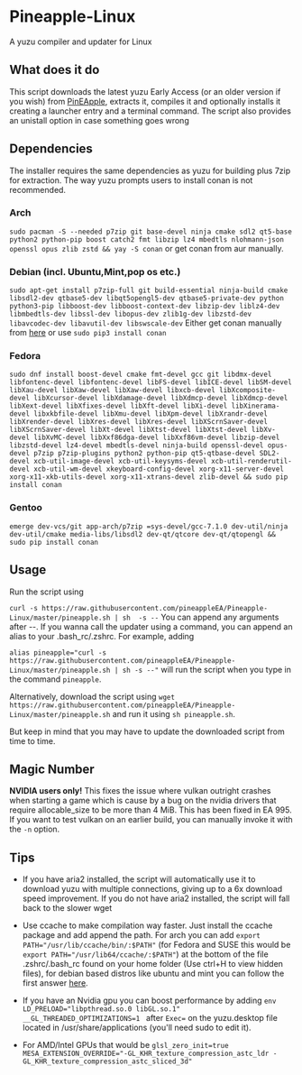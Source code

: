 # Pineapple-Linux
A yuzu compiler and updater for Linux

## What does it do
This script downloads the latest yuzu Early Access (or an older version if you wish) from [PinEApple](https://pineappleea.github.io/), extracts it, compiles it and optionally installs it creating a launcher entry and a terminal command. The script also provides an unistall option in case something goes wrong

## Dependencies
The installer requires the same dependencies as yuzu for building plus 7zip for extraction. The way yuzu prompts users to install conan is not recommended.

### Arch
```sudo pacman -S --needed p7zip git base-devel ninja cmake sdl2 qt5-base python2 python-pip boost catch2 fmt libzip lz4 mbedtls nlohmann-json openssl opus zlib zstd && yay -S conan```
or get conan from aur manually.
### Debian (incl. Ubuntu,Mint,pop os etc.)
```sudo apt-get install p7zip-full git build-essential ninja-build cmake libsdl2-dev qtbase5-dev libqt5opengl5-dev qtbase5-private-dev python python3-pip libboost-dev libboost-context-dev libzip-dev liblz4-dev libmbedtls-dev libssl-dev libopus-dev zlib1g-dev libzstd-dev libavcodec-dev libavutil-dev libswscale-dev```
Either get conan manually from [here](https://conan.io/downloads.html) or use ```sudo pip3 install conan```
### Fedora
```sudo dnf install boost-devel cmake fmt-devel gcc git libdmx-devel libfontenc-devel libfontenc-devel libFS-devel libICE-devel libSM-devel libXau-devel libXaw-devel libXaw-devel libxcb-devel libXcomposite-devel libXcursor-devel libXdamage-devel libXdmcp-devel libXdmcp-devel libXext-devel libXfixes-devel libXft-devel libXi-devel libXinerama-devel libxkbfile-devel libXmu-devel libXpm-devel libXrandr-devel libXrender-devel libXres-devel libXres-devel libXScrnSaver-devel libXScrnSaver-devel libXt-devel libXtst-devel libXtst-devel libXv-devel libXvMC-devel libXxf86dga-devel libXxf86vm-devel libzip-devel libzstd-devel lz4-devel mbedtls-devel ninja-build openssl-devel opus-devel p7zip p7zip-plugins python2 python-pip qt5-qtbase-devel SDL2-devel xcb-util-image-devel xcb-util-keysyms-devel xcb-util-renderutil-devel xcb-util-wm-devel xkeyboard-config-devel xorg-x11-server-devel xorg-x11-xkb-utils-devel xorg-x11-xtrans-devel zlib-devel && sudo pip install conan```
### Gentoo
```emerge dev-vcs/git app-arch/p7zip =sys-devel/gcc-7.1.0 dev-util/ninja dev-util/cmake media-libs/libsdl2 dev-qt/qtcore dev-qt/qtopengl && sudo pip install conan``` 
      
## Usage
Run the script using 

``curl -s https://raw.githubusercontent.com/pineappleEA/Pineapple-Linux/master/pineapple.sh | sh  -s --``
You can append any arguments after --.
If you wanna call the updater using a command, you can append an alias to your .bash_rc/.zshrc. For example, adding

```alias pineapple="curl -s https://raw.githubusercontent.com/pineappleEA/Pineapple-Linux/master/pineapple.sh | sh -s --"``` 
will run the script when you type in the command ```pineapple```.

Alternatively, download the script using ```wget https://raw.githubusercontent.com/pineappleEA/Pineapple-Linux/master/pineapple.sh``` and run it using ```sh pineapple.sh```.

But keep in mind that you may have to update the downloaded script from time to time.

## Magic Number
**NVIDIA users only!**
This fixes the issue where vulkan outright crashes when starting a game which is cause by a bug on the nvidia drivers that require allocable_size to be more than 4 MiB.
This has been fixed in EA 995. If you want to test vulkan on an earlier build, you can manually invoke it with the ```-n``` option.

## Tips
- If you have aria2 installed, the script will automatically use it to download yuzu with multiple connections, giving up to a 6x download speed improvement. 
If you do not have aria2 installed, the script will fall back to the slower wget

- Use ccache to make compilation way faster. Just install the ccache package and add append the path. For arch you can add ```export PATH="/usr/lib/ccache/bin/:$PATH"``` (for Fedora and SUSE this would be ```export PATH="/usr/lib64/ccache/:$PATH"```) at the bottom of the file .zshrc/.bash_rc found on your home folder (Use ctrl+H to view hidden files), for debian based distros like ubuntu and mint you can follow the first answer [here](https://askubuntu.com/questions/470545/how-do-i-set-up-ccache).

- If you have an Nvidia gpu you can boost performance by adding ```env LD_PRELOAD="libpthread.so.0 libGL.so.1" __GL_THREADED_OPTIMIZATIONS=1 ``` after ```Exec=``` on the yuzu.desktop file located in /usr/share/applications (you'll need sudo to edit it).

- For AMD/Intel GPUs that would be ```glsl_zero_init=true MESA_EXTENSION_OVERRIDE="-GL_KHR_texture_compression_astc_ldr -GL_KHR_texture_compression_astc_sliced_3d"```
